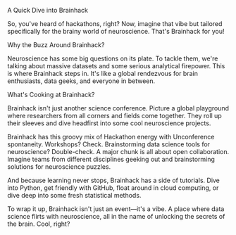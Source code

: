 A Quick Dive into Brainhack

So, you've heard of hackathons, right? Now, imagine that vibe but tailored specifically for the brainy world of neuroscience. That's Brainhack for you!

Why the Buzz Around Brainhack?

Neuroscience has some big questions on its plate. To tackle them, we're talking about massive datasets and some serious analytical firepower. This is where Brainhack steps in. It's like a global rendezvous for brain enthusiasts, data geeks, and everyone in between.

What's Cooking at Brainhack?

Brainhack isn't just another science conference. Picture a global playground where researchers from all corners and fields come together. They roll up their sleeves and dive headfirst into some cool neuroscience projects. 

Brainhack has this groovy mix of Hackathon energy with Unconference spontaneity. Workshops? Check. Brainstorming data science tools for neuroscience? Double-check. A major chunk is all about open collaboration. Imagine teams from different disciplines geeking out and brainstorming solutions for neuroscience puzzles.

And because learning never stops, Brainhack has a side of tutorials. Dive into Python, get friendly with GitHub, float around in cloud computing, or dive deep into some fresh statistical methods.

To wrap it up, Brainhack isn't just an event—it's a vibe. A place where data science flirts with neuroscience, all in the name of unlocking the secrets of the brain. Cool, right?
